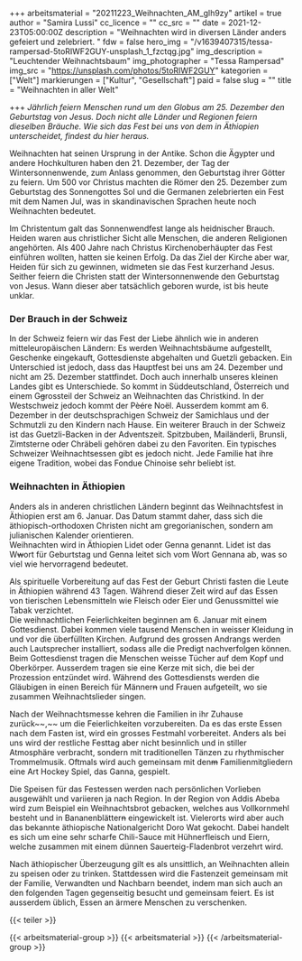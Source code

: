 +++
arbeitsmaterial = "20211223_Weihnachten_AM_glh9zy"
artikel = true
author = "Samira Lussi"
cc_licence = ""
cc_src = ""
date = 2021-12-23T05:00:00Z
description = "Weihnachten wird in diversen Länder anders gefeiert und zelebriert. "
fdw = false
hero_img = "/v1639407315/tessa-rampersad-5toRIWF2GUY-unsplash_1_fzctqg.jpg"
img_description = "Leuchtender Weihnachtsbaum"
img_photographer = "Tessa Rampersad"
img_src = "https://unsplash.com/photos/5toRIWF2GUY"
kategorien = ["Welt"]
markierungen = ["Kultur", "Gesellschaft"]
paid = false
slug = ""
title = "Weihnachten in aller Welt"

+++
_Jährlich feiern Menschen rund um den Globus am 25. Dezember den Geburtstag von Jesus. Doch nicht alle Länder und Regionen feiern dieselben Bräuche. Wie sich das Fest bei uns von dem in Äthiopien unterscheidet, findest du hier heraus._

Weihnachten hat seinen Ursprung in der Antike. Schon die Ägypter und andere Hochkulturen haben den 21. Dezember, der Tag der Wintersonnenwende, zum Anlass genommen, den Geburtstag ihrer Götter zu feiern. Um 500 vor Christus machten die Römer den 25. Dezember zum Geburtstag des Sonnengottes Sol und die Germanen zelebrierten ein Fest mit dem Namen Jul, was in skandinavischen Sprachen heute noch Weihnachten bedeutet.

Im Christentum galt das Sonnenwendfest lange als heidnischer Brauch. Heiden waren aus christlicher Sicht alle Menschen, die anderen Religionen angehörten. Als 400 Jahre nach Christus Kirchenoberhäupter das Fest einführen wollten, hatten sie keinen Erfolg. Da das Ziel der Kirche aber war, Heiden für sich zu gewinnen, widmeten sie das Fest kurzerhand Jesus. Seither feiern die Christen statt der Wintersonnenwende den Geburtstag von Jesus. Wann dieser aber tatsächlich geboren wurde, ist bis heute unklar.

### Der Brauch in der Schweiz

In der Schweiz feiern wir das Fest der Liebe ähnlich wie in anderen mitteleuropäischen Ländern: Es werden Weihnachtsbäume aufgestellt, Geschenke eingekauft, Gottesdienste abgehalten und Guetzli gebacken. Ein Unterschied ist jedoch, dass das Hauptfest bei uns am 24. Dezember und nicht am 25. Dezember stattfindet. Doch auch innerhalb unseres kleinen Landes gibt es Unterschiede. So kommt in Süddeutschland, Österreich und einem G~~g~~rossteil der Schweiz an Weihnachten das Christkind. In der Westschweiz jedoch kommt der Pè~~é~~re Noël. Ausserdem kommt am 6. Dezember in der deutschsprachigen Schweiz der Samichlaus und der Schmutzli zu den Kindern nach Hause. Ein weiterer Brauch in der Schweiz ist das Guetzli-Backen in der Adventszeit. Spitzbuben, Mailänderli, Brunsli, Zimtsterne oder Chräbeli gehören dabei zu den Favoriten. Ein typisches Schweizer Weihnachtsessen gibt es jedoch nicht. Jede Familie hat ihre eigene Tradition, wobei das Fondue Chinoise sehr beliebt ist.

### Weihnachten in Äthiopien

Anders als in anderen christlichen Ländern beginnt das Weihnachtsfest in Äthiopien erst am 6. Januar. Das Datum stammt daher, dass sich die äthiopisch-orthodoxen Christen nicht am gregorianischen, sondern am julianischen Kalender orientieren.  
Weihnachten wird in Äthiopien Lidet oder Genna genannt. Lidet ist das W~~w~~ort für Geburtstag und Genna leitet sich vom Wort Gennana ab, was so viel wie hervorragend bedeutet.

Als spirituelle Vorbereitung auf das Fest der Geburt Christi fasten die Leute in Äthiopien während 43 Tagen. Während dieser Zeit wird auf das Essen von tierischen Lebensmitteln wie Fleisch oder Eier und Genussmittel wie Tabak verzichtet.  
Die weihnachtlichen Feierlichkeiten beginnen am 6. Januar mit einem Gottesdienst. Dabei kommen viele tausend Menschen in weisser Kleidung in und vor die überfüllten Kirchen. Aufgrund des grossen Andrangs werden auch Lautsprecher installiert, sodass alle die Predigt nachverfolgen können.  
Beim Gottesdienst tragen die Menschen weisse Tücher auf dem Kopf und Oberkörper. Ausserdem tragen sie eine Kerze mit sich, die bei der Prozession entzündet wird. Während des Gottesdiensts werden die Gläubigen in einen Bereich für Männer~~n~~ und Frauen aufgeteilt, wo sie zusammen Weihnachtslieder singen.

Nach der Weihnachtsmesse kehren die Familien in ihr Zuhause zurück\~\~,\~\~ um die Feierlichkeiten vorzubereiten. Da es das erste Essen nach dem Fasten ist, wird ein grosses Festmahl vorbereitet. Anders als bei uns wird der restliche Festtag aber nicht besinnlich und in stiller Atmosphäre verbracht, sondern mit traditionellen Tänzen zu rhythmischer Trommelmusik. Oftmals wird auch gemeinsam mit den~~m~~ Familienmitgliedern eine Art Hockey Spiel, das Ganna, gespielt.

Die Speisen für das Festessen werden nach persönlichen Vorlieben ausgewählt und variieren ja nach Region. In der Region von Addis Abeba wird zum Beispiel ein Weihnachtsbrot gebacken, welches aus Vollkornmehl besteht und in Bananenblätter~~n~~ eingewickelt ist. Vielerorts wird aber auch das bekannte äthiopische Nationalgericht Doro Wat gekocht. Dabei handelt es sich um eine sehr scharfe Chili-Sauce mit Hühnerfleisch und Eiern, welche zusammen mit einem dünnen Sauerteig-Fladenbrot verzehrt wird.

Nach äthiopischer Überzeugung gilt es als unsittlich, an Weihnachten allein zu speisen oder zu trinken. Stattdessen wird die Fastenzeit gemeinsam mit der Familie, Verwandten und Nachbarn beendet, indem man sich auch an den folgenden Tagen gegenseitig besucht und gemeinsam feiert. Es ist ausserdem üblich, Essen an ärmere Menschen zu verschenken.

{{< teiler >}}

{{< arbeitsmaterial-group >}}
{{< arbeitsmaterial >}}
{{< /arbeitsmaterial-group >}}